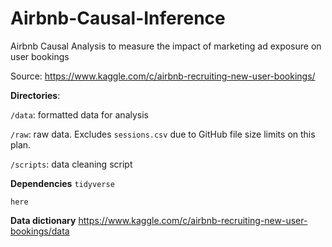 # Airbnb-Causal-Inference
Airbnb Causal Analysis to measure the impact of marketing ad exposure on user bookings

Source: https://www.kaggle.com/c/airbnb-recruiting-new-user-bookings/

**Directories**:

```/data```: formatted data for analysis

```/raw```: raw data. Excludes ```sessions.csv``` due to GitHub file size limits on this plan.

```/scripts```: data cleaning script

**Dependencies**
```tidyverse```

```here```

**Data dictionary**
https://www.kaggle.com/c/airbnb-recruiting-new-user-bookings/data

